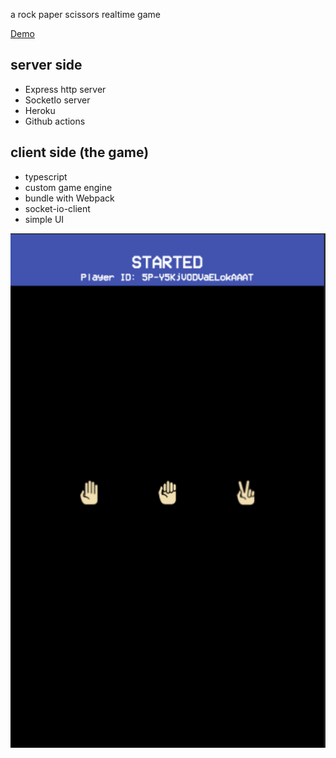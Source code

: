 a rock paper scissors realtime game

[Demo](https://rock-paper-scissors-rt.herokuapp.com/)

## server side
- Express http server 
- SocketIo server
- Heroku
- Github actions
## client side (the game)
- typescript
- custom game engine
- bundle with Webpack
- socket-io-client
- simple UI


![game screenshot](https://github.com/apotox/rock-paper-scissors/blob/master/readme-images/screen-shot.png?raw=true)

